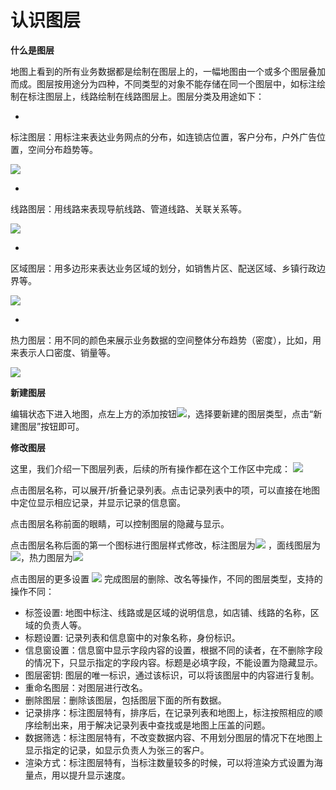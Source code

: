 # 认识图层
**什么是图层**

地图上看到的所有业务数据都是绘制在图层上的，一幅地图由一个或多个图层叠加而成。图层按用途分为四种，不同类型的对象不能存储在同一个图层中，如标注绘制在标注图层上，线路绘制在线路图层上。图层分类及用途如下：

* 
标注图层：用标注来表达业务网点的分布，如连锁店位置，客户分布，户外广告位置，空间分布趋势等。

![](http://pic.dituwuyou.com/map%2Fpicture%2Fmarker-layer.jpg)

* 
线路图层：用线路来表现导航线路、管道线路、关联关系等。

![](http://pic.dituwuyou.com/map%2Fpicture%2Fline-layer.jpg)

* 
区域图层：用多边形来表达业务区域的划分，如销售片区、配送区域、乡镇行政边界等。

![](http://pic.dituwuyou.com/map%2Fpicture%2Fregion-layer.jpg)

* 
热力图层：用不同的颜色来展示业务数据的空间整体分布趋势（密度），比如，用来表示人口密度、销量等。

![](http://pic.dituwuyou.com/map%2Fpicture%2Fheatmap-layer.jpg)

**新建图层**

编辑状态下进入地图，点左上方的添加按钮![](http://pic.dituwuyou.com/map%2Fpicture%2Faddlayer.jpg)，选择要新建的图层类型，点击“新建图层”按钮即可。

**修改图层**

这里，我们介绍一下图层列表，后续的所有操作都在这个工作区中完成：
![](http://pic.dituwuyou.com/map%2Fpicture%2Flayerlist.png)

点击图层名称，可以展开/折叠记录列表。点击记录列表中的项，可以直接在地图中定位显示相应记录，并显示记录的信息窗。

点击图层名称前面的眼睛，可以控制图层的隐藏与显示。

点击图层名称后面的第一个图标进行图层样式修改，标注图层为![](http://pic.dituwuyou.com/map%2Fpicture%2Ficon%2Fqipao.png) ，面线图层为![](http://pic.dituwuyou.com/map%2Fpicture%2Ficon%2Fregionstyle.png)，热力图层为![](http://pic.dituwuyou.com/map%2Fpicture%2Ficon%2Fheatstyle.png)

点击图层的更多设置 ![](http://pic.dituwuyou.com/map%2Fpicture%2Ficon%2Flayersetting.png) 完成图层的删除、改名等操作，不同的图层类型，支持的操作不同：

* 标签设置: 地图中标注、线路或是区域的说明信息，如店铺、线路的名称，区域的负责人等。
* 标题设置: 记录列表和信息窗中的对象名称，身份标识。
* 信息窗设置：信息窗中显示字段内容的设置，根据不同的读者，在不删除字段的情况下，只显示指定的字段内容。标题是必填字段，不能设置为隐藏显示。
* 图层密钥: 图层的唯一标识，通过该标识，可以将该图层中的内容进行复制。
* 重命名图层：对图层进行改名。
* 删除图层：删除该图层，包括图层下面的所有数据。
* 记录排序：标注图层特有，排序后，在记录列表和地图上，标注按照相应的顺序绘制出来，用于解决记录列表中查找或是地图上压盖的问题。
* 数据筛选：标注图层特有，不改变数据内容、不用划分图层的情况下在地图上显示指定的记录，如显示负责人为张三的客户。
* 渲染方式：标注图层特有，当标注数量较多的时候，可以将渲染方式设置为海量点，用以提升显示速度。
